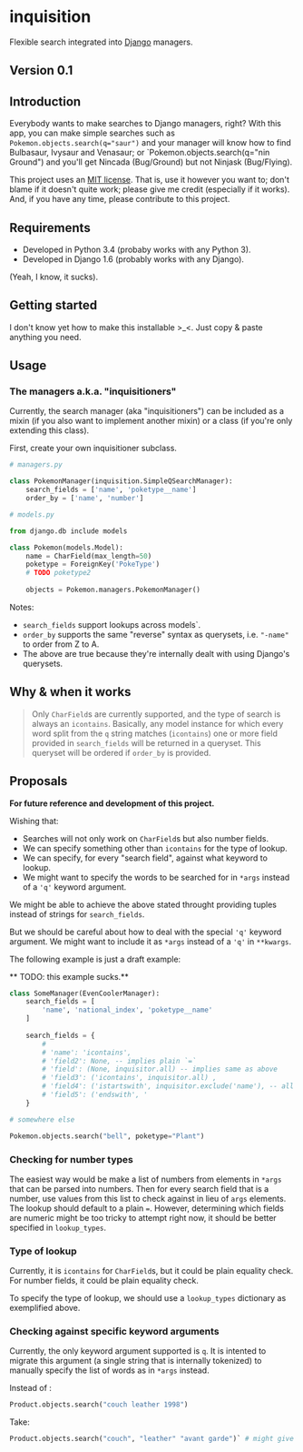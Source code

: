 # inquisition

Flexible search integrated into [Django](https://www.djangoproject.com/) managers.

## Version 0.1

## Introduction

Everybody wants to make searches to Django managers, right? With this app, you can make simple searches such as `Pokemon.objects.search(q="saur")` and your manager will know how to find Bulbasaur, Ivysaur and Venasaur; or `Pokemon.objects.search(q="nin Ground") and you'll get Nincada (Bug/Ground) but not Ninjask (Bug/Flying).

This project uses an [MIT license](http://opensource.org/licenses/MIT). That is, use it however you want to; don't blame if it doesn't quite work; please give me credit (especially if it works). And, if you have any time, please contribute to this project.

## Requirements

- Developed in Python 3.4 (probaby works with any Python 3).
- Developed in Django 1.6 (probably works with any Django).

(Yeah, I know, it sucks).

## Getting started

I don't know yet how to make this installable >_<. Just copy & paste anything you need.

## Usage

### The managers a.k.a. "inquisitioners"

Currently, the search manager (aka "inquisitioners") can be included as a mixin (if you also want to implement another mixin) or a class (if you're only extending this class).

First, create your own inquisitioner subclass.

```Python
# managers.py

class PokemonManager(inquisition.SimpleQSearchManager):
    search_fields = ['name', 'poketype__name']
    order_by = ['name', 'number']

# models.py

from django.db include models

class Pokemon(models.Model):
    name = CharField(max_length=50)
    poketype = ForeignKey('PokeType')
    # TODO poketype2
    
    objects = Pokemon.managers.PokemonManager()
```

Notes:
- `search_fields` support lookups across models`.
- `order_by` supports the same "reverse" syntax as querysets, i.e. `"-name"` to order from Z to A.
- The above are true because they're internally dealt with using Django's querysets.

## Why & when it works

> Only `CharField`s are currently supported, and the type of search is always an `icontains`. Basically, any model instance for which every word split from the `q` string matches (`icontains`) one or more field provided in `search_fields` will be returned in a queryset. This queryset will be ordered if `order_by` is provided.

## Proposals

**For future reference and development of this project.**

Wishing that:
- Searches will not only work on `CharField`s but also number fields.
- We can specify something other than `icontains` for the type of lookup.
- We can specify, for every "search field", against what keyword to lookup.
- We might want to specify the words to be searched for in `*args` instead of a `'q'` keyword argument.

We might be able to achieve the above stated throught providing tuples instead of strings for `search_fields`.

But we should be careful about how to deal with the special `'q'` keyword argument. We might want to include it as `*args` instead of a `'q'` in `**kwargs`.

The following example is just a draft example:

** TODO: this example sucks.**

```Python
class SomeManager(EvenCoolerManager):
    search_fields = [
        'name', 'national_index', 'poketype__name'
    ]
    
    search_fields = {
        # 
        # 'name': 'icontains',
        # 'field2': None, -- implies plain `=`
        # 'field': (None, inquisitor.all) -- implies same as above
        # 'field3': ('icontains', inquisitor.all) ,
        # 'field4': ('istartswith', inquisitor.exclude('name'), -- all search fields except 'name'
        # 'field5': ('endswith', '
    }

# somewhere else

Pokemon.objects.search("bell", poketype="Plant")
```

### Checking for number types

The easiest way would be make a list of numbers from elements in `*args` that can be parsed into numbers. Then for every search field that is a number, use values from this list to check against in lieu of `args` elements. The lookup should default to a plain `=`. However, determining which fields are numeric might be too tricky to attempt right now, it should be better specified in `lookup_types`.

### Type of lookup 

Currently, it is `icontains` for `CharField`s, but it could be plain equality check. For number fields, it could be plain equality check.

To specify the type of lookup, we should use a `lookup_types` dictionary as exemplified above.

### Checking against specific keyword arguments

Currently, the only keyword argument supported is `q`. It is intented to migrate this argument (a single string that is internally tokenized) to manually specify the list of words as in `*args` instead.

Instead of :
```Python
Product.objects.search("couch leather 1998")
```

Take:
```Python
Product.objects.search("couch", "leather" "avant garde")` # might give a slightly better performance
```
